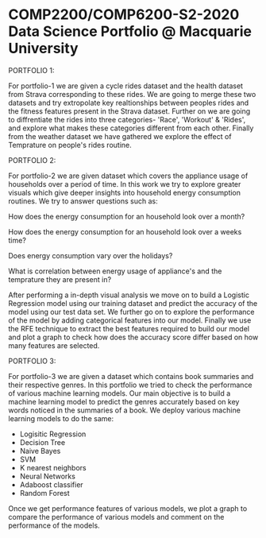# COMP2200/COMP6200-S2-2020 Data Science Portfolio @ Macquarie University

PORTFOLIO 1:

For portfolio-1 we are given a cycle rides dataset and the health dataset from Strava corresponding to these rides. We are going to merge these two datasets and try extropolate key realtionships between peoples rides and the fitness features present in the Strava dataset. Further on we are going to diffrentiate the rides into three categories- 'Race', 'Workout' & 'Rides', and explore what makes these categories different from each other. Finally from the weather dataset we have gathered we explore the effect of Temprature on people's rides routine.





PORTFOLIO 2:

For portfolio-2 we are given dataset which covers the appliance usage of households over a period of time. In this work we try to explore greater visuals which give deeper insights into household energy consumption routines. We try to answer questions such as: 


How does the energy consumption for an household look over a month?

How does the energy consumption for an household look over a weeks time?

Does energy consumption vary over the holidays?

What is correlation between energy usage of appliance's and the temprature they are present in?

After performing a in-depth visual analysis we move on to build a Logistic Regression model using our training dataset and predict the accuracy of the model using our test data set. We further go on to explore the performance of the model by adding categorical features into our model. Finally we use the RFE technique to extract the best features required to build our model and plot a graph to check how does the accuracy score differ based on how many features are selected.




PORTFOLIO 3:

For portfolio-3 we are given a dataset which contains book summaries and their respective genres. In this portfolio  we tried to check the performance of various machine learning models. Our main objective is to build a machine learning model to predict the genres accurately based on key words noticed in the summaries of a book. We deploy various machine learning models to do the same:

- Logisitic Regression
- Decision Tree
- Naive Bayes
- SVM
- K nearest neighbors
- Neural Networks
- Adaboost classifier
- Random Forest 

Once we get performance features of various models, we plot a graph to compare the performance of various models and comment on the performance of the models.

